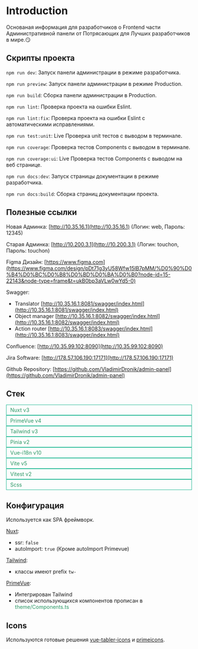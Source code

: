 <style lang="scss">
@tailwind utilities;

.tw-text-primary {
  color: var(--vp-c-accent, #299764);
}

.tw-bg-primary {
  color: var(--vp-c-accent, #299764);
}

.tags {
  flex-wrap: wrap;
}

.tag {
  padding: 5px 10px;
  border: 1px solid #19B58F;
  white-space: nowrap;
}
</style>

# Introduction
 
Основаная информация для разработчиков о Frontend части Административной панели от Потрясающих для Лучших разработчиков в мире.😏

## Скрипты проекта

``npm run dev``: Запуск панели администрации в режиме разработчика.

``npm run preview``: Запуск панели администрации в режиме Production.

``npm run build``: Сборка панели администрации в Production.

``npm run lint``: Проверка проекта на ошибки Eslint.

``npm run lint:fix``: Проверка проекта на ошибки Eslint с автоматическими исправлениями.

``npm run test:unit``: Live Проверка unit тестов с выводом в терминале.

``npm run coverage``: Проверка тестов Components с выводом в терминале.

``npm run coverage:ui``: Live Проверка тестов Components с выводом на веб странице.

``npm run docs:dev``: Запуск страницы документации в режиме разработчика.

``npm run docs:build``: Сборка страниц документации проекта.

## Полезные ссылки

Новая Админка: [http://10.35.16.1](http://10.35.16.1) (Логин: web, Пароль: 12345)

Старая Админка: [http://10.200.3.1](http://10.200.3.1) (Логин: touchon, Пароль: touchon)

Figma Дизайн: [https://www.figma.com](https://www.figma.com/design/pDt71g3yU58Wfw15lB7pMM/%D0%90%D0%B4%D0%BC%D0%B8%D0%BD%D0%BA%D0%B0?node-id=15-22143&node-type=frame&t=ukB0bp3aVLw0wYd5-0)

Swagger: 
- Translator [http://10.35.16.1:8081/swagger/index.html](http://10.35.16.1:8081/swagger/index.html)
- Object manager [http://10.35.16.1:8082/swagger/index.html](http://10.35.16.1:8082/swagger/index.html)
- Action router [http://10.35.16.1:8083/swagger/index.html](http://10.35.16.1:8083/swagger/index.html)

Confluence: [http://10.35.99.102:8090](http://10.35.99.102:8090)

Jira Software: [http://178.57.106.190:17171](http://178.57.106.190:17171)

Github Repository: [https://github.com/VladimirDronik/admin-panel](https://github.com/VladimirDronik/admin-panel)

## Стек
<div class="tags tw-flex tw-gap-2 tw-pt-2 tw-w-full">
  <div class="tag tw-rounded-lg tw-text-primary">Nuxt v3</div>
  <div class="tag tw-rounded-lg tw-text-primary">PrimeVue v4</div>
  <div class="tag tw-rounded-lg tw-text-primary">Tailwind v3</div>
  <div class="tag tw-rounded-lg tw-text-primary">Pinia v2</div>
  <div class="tag tw-rounded-lg tw-text-primary">Vue-i18n v10</div>
  <div class="tag tw-rounded-lg tw-text-primary">Vite v5</div>
  <div class="tag tw-rounded-lg tw-text-primary">Vitest v2</div>
  <div class="tag tw-rounded-lg tw-text-primary">Scss</div>
</div>

## Конфигурация

Используется как SPA фреймворк.

[Nuxt](https://nuxt.com/):
- ssr: ``false``
- autoImport: ``true`` (Кроме autoImport Primevue)

[Tailwind](https://tailwindcss.com/):
- классы имеют prefix ``tw-``

[PrimeVue](https://primevue.org/setup/):
- Интегрирован Tailwind
- список использующихся компонентов прописан в <span class="tw-text-primary">theme/Components.ts</span>

## Icons

Используются готовые решения 
[vue-tabler-icons](https://tabler.io/icons)
и
[primeicons](https://primevue.org/icons/#list).